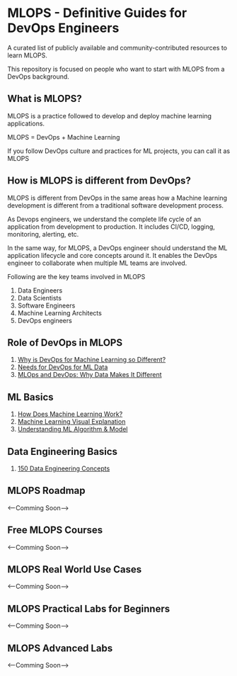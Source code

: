 # MLOPS - Definitive Guides for DevOps Engineers
A curated list of publicly available and community-contributed resources to learn MLOPS. 

This repository is focused on people who want to start with MLOPS from a DevOps background.

## What is MLOPS?

MLOPS is a practice followed to develop and deploy machine learning applications.

MLOPS = DevOps + Machine Learning

If you follow DevOps culture and practices for ML projects, you can call it as MLOPS

## How is MLOPS is different from DevOps?

MLOPS is different from DevOps in the same areas how a Machine learning development is different from a traditional software development process.

As Devops engineers, we understand the complete life cycle of an application from development to production. It includes CI/CD, logging, monitoring, alerting, etc.

In the same way, for MLOPS, a DevOps engineer should understand the ML application lifecycle and core concepts around it. It enables the DevOps engineer to collaborate when multiple ML teams are involved.

Following are the key teams involved in MLOPS

1. Data Engineers
2. Data Scientists
3. Software Engineers
4. Machine Learning Architects
5. DevOps engineers

## Role of DevOps in MLOPS

1. [Why is DevOps for Machine Learning so Different?](https://hackernoon.com/why-is-devops-for-machine-learning-so-different-384z32f1)
2. [Needs for DevOps for ML Data](https://www.tecton.ai/blog/devops-ml-data/)
3. [MLOps and DevOps: Why Data Makes It Different](https://www.kqzyfj.com/click-7056991-12181821?url=https%3A%2F%2Fwww.oreilly.com%2Fradar%2Fmlops-and-devops-why-data-makes-it-different%2F)

## ML Basics

1. [How Does Machine Learning Work?](https://www.dummies.com/programming/big-data/data-science/how-does-machine-learning-work/)
2. [Machine Learning Visual Explanation](https://towardsdatascience.com/what-is-machine-learning-a-visual-explanation-14642b90429f)
3. [Understanding ML Algorithm & Model](https://machinelearningmastery.com/difference-between-algorithm-and-model-in-machine-learning/)

## Data Engineering Basics

1. [150 Data Engineering Concepts](https://towardsdatascience.com/150-concepts-heard-in-data-engineering-a2e3a99212ed)


## MLOPS Roadmap

<--Comming Soon-->

## Free MLOPS Courses

<--Comming Soon-->

## MLOPS Real World Use Cases

<--Comming Soon-->

## MLOPS Practical Labs for Beginners

<--Comming Soon-->

## MLOPS Advanced Labs

<--Comming Soon-->
